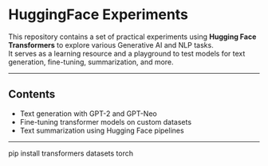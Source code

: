 # HuggingFace Experiments

This repository contains a set of practical experiments using **Hugging Face Transformers** to explore various Generative AI and NLP tasks.  
It serves as a learning resource and a playground to test models for text generation, fine-tuning, summarization, and more.

---

## Contents

- Text generation with GPT-2 and GPT-Neo  
- Fine-tuning transformer models on custom datasets  
- Text summarization using Hugging Face pipelines  

---

pip install transformers datasets torch
